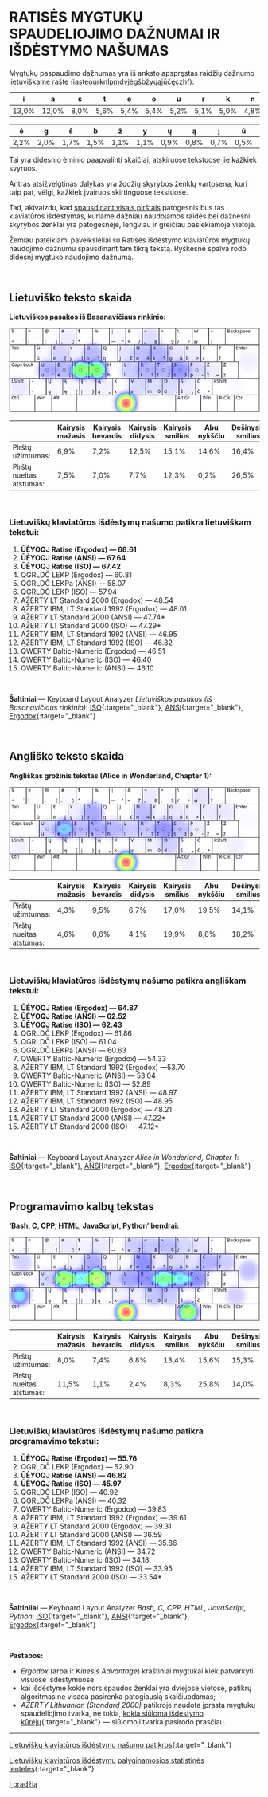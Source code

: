 
# RATISĖS MYGTUKŲ SPAUDELIOJIMO DAŽNUMAI IR IŠDĖSTYMO NAŠUMAS

Mygtukų paspaudimo dažnumas yra iš anksto apspręstas raidžių dažnumo lietuviškame rašte ([iasteourknlpmdvjėgšbžyųąįūčęczhf](lt-raidziu-daznumas.txt)):

|  i  |  a  |  s  |  t  |  e  |  o  |  u  |  r  |  k  |  n  |  l  |  p  |  m  |  d  |  v  |  j  |
|-----|-----|-----|-----|-----|-----|-----|-----|-----|-----|-----|-----|-----|-----|-----|-----|
|13,0%|12,0%| 8,0%| 5,6%| 5,4%| 5,4%| 5,2%| 5,1%| 5,0%| 4,8%| 3,2%| 3,0%| 3,0%| 2,7%| 2,5%| 2,2%|

|  ė  |  g  |  š  |  b  |  ž  |  y  |  ų  |  ą  |  į  |  ū  |  č  |  ę  |  c  |  z  |  h  |  f  |
|-----|-----|-----|-----|-----|-----|-----|-----|-----|-----|-----|-----|-----|-----|-----|-----|
| 2,2%| 2,0%| 1,7%| 1,5%| 1,1%| 1,1%| 0,9%| 0,8%| 0,7%| 0,5%| 0,4%| 0,4%| 0,2%| 0,2%| 0,1%| 0,1%|

Tai yra didesnio ėminio paapvalinti skaičiai, atskiruose tekstuose jie kažkiek svyruos.

Antras atsižvelgtinas dalykas yra žodžių skyrybos ženklų vartosena, kuri taip pat, vėlgi, kažkiek įvairuos skirtinguose tekstuose.

Tad, akivaizdu, kad [spausdinant visais pirštais](spausdinimo-visais-pirstais-tvarka.md) patogesnis bus tas klaviatūros išdėstymas, kuriame dažniau naudojamos raidės bei dažnesni skyrybos ženklai yra patogesnėje, lengviau ir greičiau pasiekiamoje vietoje.

Žemiau pateikiami paveikslėliai su Ratisės išdėstymo klaviatūros mygtukų naudojimo dažnumu spausdinant tam tikrą tekstą. Ryškesnė spalva rodo didesnį mygtuko naudojimo dažnumą.

<br>

## Lietuviško teksto skaida

__Lietuviškos pasakos iš Basanavičiaus rinkinio:__

![Mygtukų naudojimas Ratisės išdėstyme renkant lietuvišką tekstą](images/ratises-mygtuku-naudojimas.png)

||Kairysis mažasis|Kairysis bevardis|Kairysis didysis|Kairysis smilius|Abu nykščiu|Dešinysis smilius|Dešinysis didysis|Dešinysis bevardis|Dešinysis mažasis|
|------------------------|----------|-----------|----------|----------|--------|----------|----------|-----------|----------|
|    Pirštų užimtumas:   |   6,9%   |   7,2%    |   12,5%  |   15,1%  |  14,6% |   16,4%  |   12,4%  |    8,8%   |   6,3%   |
|Pirštų nueitas atstumas:|   7,5%   |   7,0%    |    7,7%  |   12,3%  |   0,2% |   26,5%  |   20,9%  |    5,9%   |  12,0%   |

<br>

### Lietuviškų klaviatūros išdėstymų našumo patikra lietuviškam tekstui:

   1. __ŪĖYOQJ Ratise (Ergodox) — 68.61__
   2. __ŪĖYOQJ Ratise (ANSI) — 67.64__
   3. __ŪĖYOQJ Ratise (ISO) — 67.42__
   4. QGRLDČ LEKP (Ergodox) — 60.81
   5. QGRLDČ LEKPa (ANSI) — 58.07
   6. QGRLDČ LEKP (ISO) — 57.94
   7. ĄŽERTY LT Standard 2000 (Ergodox) — 48.54
   8. ĄŽERTY IBM, LT Standard 1992 (Ergodox) — 48.01
   9. ĄŽERTY LT Standard 2000 (ANSI) — 47.74*
   10. ĄŽERTY LT Standard 2000 (ISO) — 47.29*
   11. ĄŽERTY IBM, LT Standard 1992 (ANSI) — 46.95
   12. ĄŽERTY IBM, LT Standard 1992 (ISO) — 46.82
   13. QWERTY Baltic-Numeric (Ergodox) — 46.51
   14. QWERTY Baltic-Numeric (ISO) — 46.40
   15. QWERTY Baltic-Numeric (ANSI) — 46.10

<br>

__Šaltiniai__ — Keyboard Layout Analyzer _Lietuviškos pasakos (iš Basanavičiaus rinkinio)_: [ISO](http://patorjk.com/keyboard-layout-analyzer/#/load/STk23sfB){:target="_blank"}, [ANSI](http://patorjk.com/keyboard-layout-analyzer/#/load/rQDGFz81){:target="_blank"}, [Ergodox](http://patorjk.com/keyboard-layout-analyzer/#/load/j3vlH9WZ){:target="_blank"}

<br>

## Angliško teksto skaida

__Angliškas grožinis tekstas (Alice in Wonderland, Chapter 1):__

![Mygtukų naudojimas Ratisės išdėstyme renkant anglišką tekstą](images/ratises-mygtuku-naudojimas-angliskas.png)

||Kairysis mažasis|Kairysis bevardis|Kairysis didysis|Kairysis smilius|Abu nykščiu|Dešinysis smilius|Dešinysis didysis|Dešinysis bevardis|Dešinysis mažasis|
|------------------------|----------|-----------|----------|----------|--------|----------|----------|-----------|----------|
|    Pirštų užimtumas:   |   4,3%   |   9,5%    |    6,7%  |   17,0%  |  19,5% |   14,1%  |   13,1%  |    6,3%   |   9,4%   |
|Pirštų nueitas atstumas:|   4,6%   |   0,6%    |    4,1%  |   19,9%  |   8,8% |   18,2%  |   13,9%  |    4,0%   |  25,8%   |

<br>

### Lietuviškų klaviatūros išdėstymų našumo patikra angliškam tekstui:

   1. __ŪĖYOQJ Ratise (Ergodox) — 64.87__
   2. __ŪĖYOQJ Ratise (ANSI) — 62.52__
   3. __ŪĖYOQJ Ratise (ISO) — 62.43__
   4. QGRLDČ LEKP (Ergodox) — 61.86
   5. QGRLDČ LEKP (ISO) — 61.04
   6. QGRLDČ LEKPa (ANSI) — 60.63
   7. QWERTY Baltic-Numeric (Ergodox) — 54.33
   8. ĄŽERTY IBM, LT Standard 1992 (Ergodox) —53.70
   9. QWERTY Baltic-Numeric (ANSI) — 53.04
   10. QWERTY Baltic-Numeric (ISO) — 52.89
   11. ĄŽERTY IBM, LT Standard 1992 (ANSI) — 48.97
   12. ĄŽERTY IBM, LT Standard 1992 (ISO) — 48.95
   13. ĄŽERTY LT Standard 2000 (Ergodox) — 48.21
   14. ĄŽERTY LT Standard 2000 (ANSI) — 47.22*
   15. ĄŽERTY LT Standard 2000 (ISO) — 47.12*

<br>

__Šaltiniai__ — Keyboard Layout Analyzer _Alice in Wonderland, Chapter 1_: [ISO](http://patorjk.com/keyboard-layout-analyzer/#/load/8cXCDNrm){:target="_blank"}, [ANSI](http://patorjk.com/keyboard-layout-analyzer/#/load/88skV92F){:target="_blank"}, [Ergodox](http://patorjk.com/keyboard-layout-analyzer/#/load/z12tW3Lb){:target="_blank"}

<br>

## Programavimo kalbų tekstas

__‘Bash, C, CPP, HTML, JavaScript, Python’ bendrai:__

![Mygtukų naudojimas Ratisės išdėstyme renkant programavimo kalbų tekstą](images/ratises-mygtuku-naudojimas-programavimas.png)

||Kairysis mažasis|Kairysis bevardis|Kairysis didysis|Kairysis smilius|Abu nykščiu|Dešinysis smilius|Dešinysis didysis|Dešinysis bevardis|Dešinysis mažasis|
|------------------------|----------|-----------|----------|----------|--------|----------|----------|-----------|----------|
|    Pirštų užimtumas:   |   8,0%   |   7,4%    |   6,8%   |   13,4%  |  15,6% |   15,3%  |   9,9%   |    9,8%   |   13,9%  |
|Pirštų nueitas atstumas:|  11,5%   |   1,1%    |   2,4%   |    8,3%  |  25,8% |   14,0%  |   6,8%   |    9,1%   |   20,9%  |

<br>

### Lietuviškų klaviatūros išdėstymų našumo patikra programavimo tekstui:

   1. __ŪĖYOQJ Ratise (Ergodox) — 55.76__
   2. QGRLDČ LEKP (Ergodox) — 52.90
   3. __ŪĖYOQJ Ratise (ANSI) — 46.82__
   4. __ŪĖYOQJ Ratise (ISO) — 45.97__
   5. QGRLDČ LEKP (ISO) — 40.92
   6. QGRLDČ LEKPa (ANSI) — 40.32
   7. QWERTY Baltic-Numeric (Ergodox) — 39.83
   8. ĄŽERTY IBM, LT Standard 1992 (Ergodox) — 39.61
   9. ĄŽERTY LT Standard 2000 (Ergodox) — 39.31
   10. ĄŽERTY LT Standard 2000 (ANSI) — 36.59
   11. ĄŽERTY IBM, LT Standard 1992 (ANSI) — 35.86
   12. QWERTY Baltic-Numeric (ANSI) — 34.72
   13. QWERTY Baltic-Numeric (ISO) — 34.18
   14. ĄŽERTY IBM, LT Standard 1992 (ISO) — 33.95
   15. ĄŽERTY LT Standard 2000 (ISO) — 33.54*

<br>

__Šaltiniiai__ — Keyboard Layout Analyzer _Bash, C, CPP, HTML, JavaScript, Python_: [ISO](http://patorjk.com/keyboard-layout-analyzer/#/load/Qz6cKHCn){:target="_blank"}, [ANSI](http://patorjk.com/keyboard-layout-analyzer/#/load/5KK2VlQ1){:target="_blank"}, [Ergodox](http://patorjk.com/keyboard-layout-analyzer/#/load/sBxvL6Kx){:target="_blank"}

<br>

__Pastabos:__

- _Ergodox_ (arba ir _Kinesis Advantage_) kraštiniai mygtukai kiek patvarkyti visuose išdėstymuose.
- kai išdėstyme kokie nors spaudos ženklai yra dviejose vietose, patikrų algoritmas ne visada pasirenka patogiausią skaičiuodamas;
- _AŽERTY Lithuanian (Standard 2000)_ patikroje naudota įprasta mygtukų spaudeliojimo tvarka, ne tokia, [kokia siūloma išdėstymo kūrėjų](http://www.ims.mii.lt/klav/raida.html){:target="_blank"} — siūlomoji tvarka pasirodo prasčiau.

-------------------------

[Lietuviškų klaviatūros išdėstymų našumo patikros](https://albuck.github.io/lithuanian-keyboard-layouts/lt-isdestymu-patikros.html){:target="_blank"}

[Lietuviškų klaviatūros išdėstymų palyginamosios statistinės lentelės](https://albuck.github.io/lithuanian-keyboard-layouts/lt-isdestymu-statistines-lenteles.html){:target="_blank"}

[Į pradžią](../README.md)
